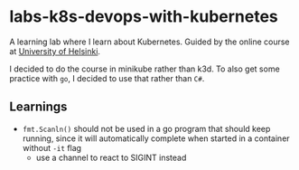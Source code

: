 # labs-k8s-devops-with-kubernetes

A learning lab where I learn about Kubernetes. Guided by the online course at [University of Helsinki](https://devopswithkubernetes.com/part-0).

I decided to do the course in minikube rather than k3d. To also get some practice with `go`, I decided to use that rather than `C#`.

## Learnings
* `fmt.Scanln()` should not be used in a go program that should keep running, since it will automatically complete when started in a container without `-it` flag
    * use a channel to react to SIGINT instead